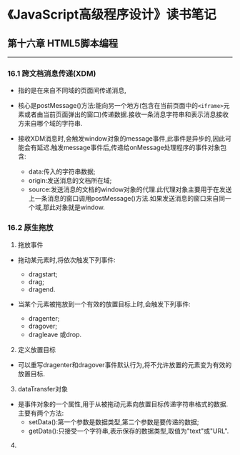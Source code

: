 # 《JavaScript高级程序设计》读书笔记 #


## 第十六章 HTML5脚本编程 ##

---------------------
### 16.1 跨文档消息传递(XDM) ###
- 指的是在来自不同域的页面间传递消息,

- 核心是postMessage()方法:能向另一个地方(包含在当前页面中的`<iframe>`元素或者由当前页面弹出的窗口)传递数据.接收一条消息字符串和表示消息接收方来自哪个域的字符串.

- 接收XDM消息时,会触发window对象的message事件,此事件是异步的,因此可能会有延迟.触发message事件后,传递给onMessage处理程序的事件对象包含:
  - data:传入的字符串数据;
  - origin:发送消息的文档所在域;
  - source:发送消息的文档的window对象的代理.此代理对象主要用于在发送上一条消息的窗口调用postMessage()方法.如果发送消息的窗口来自同一个域,那此对象就是window.

### 16.2 原生拖放 ###
1. 拖放事件
  - 拖动某元素时,将依次触发下列事件:
    - dragstart;
    - drag;
    - dragend.

  - 当某个元素被拖放到一个有效的放置目标上时,会触发下列事件:
    - dragenter;
    - dragover;
    - dragleave 或drop.

2. 定义放置目标
  - 可以重写dragenter和dragover事件默认行为,将不允许放置的元素变为有效的放置目标.

3. dataTransfer对象
  - 是事件对象的一个属性,用于从被拖动元素向放置目标传递字符串格式的数据.主要有两个方法:
    - setData():第一个参数是数据类型,第二个参数是要传递的数据;
    - getData():只接受一个字符串,表示保存的数据类型,取值为"text"或"URL".

4.
